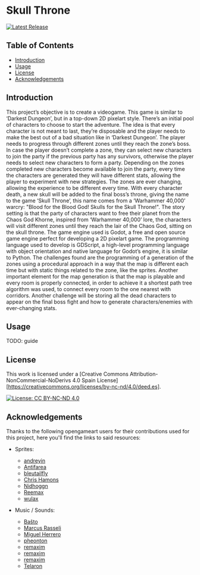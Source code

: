 # Skull Throne
[![Latest Release](https://img.shields.io/github/v/release/vperezvil/skull-throne)](https://github.com/vperezvil/skull-throne/releases/latest)
## Table of Contents
- [Introduction](#introduction)
- [Usage](#usage)
- [License](#license)
- [Acknowledgements](#acknowledgements)
	
## Introduction

This project’s objective is to create a videogame. This game is similar to ‘Darkest Dungeon’, but in a top-down 2D pixelart style. There’s an initial pool of characters to choose to start the adventure. The idea is that every character is not meant to last, they’re disposable and the player needs to make the best out of a bad situation like in ‘Darkest Dungeon’. The player needs to progress through different zones until they reach the zone’s boss. In case the player doesn’t complete a zone, they can select new characters to join the party if the previous party has any survivors, otherwise the player needs to select new characters to form a party. Depending on the zones completed new characters become available to join the party, every time the characters are generated they will have different stats, allowing the player to experiment with new strategies. The zones are ever changing, allowing the experience to be different every time.
With every character death, a new skull will be added to the final boss’s throne, giving the name to the game ‘Skull Throne’, this name comes from a ‘Warhammer 40,000’ warcry: "Blood for the Blood God! Skulls for the Skull Throne!".
The story setting is that the party of characters want to free their planet from the Chaos God Khorne, inspired from ‘Warhammer 40,000’ lore, the characters will visit different zones until they reach the lair of the Chaos God, sitting on the skull throne.
The game engine used is Godot, a free and open source game engine perfect for developing a 2D pixelart game. The programming language used to develop is GDScript, a high-level programming language with object orientation and native language for Godot’s engine, it is similar to Python. The challenges found are the programming of a generation of the zones using a procedural approach in a way that the map is different each time but with static things related to the zone, like the sprites. Another important element for the map generation is that the map is playable and every room is properly connected, in order to achieve it a shortest path tree algorithm was used, to connect every room to the one nearest with corridors. Another challenge will be storing all the dead characters to appear on the final boss fight and how to generate characters/enemies with ever-changing stats.

## Usage

TODO: guide

## License

This work is licensed under a [Creative Commons Attribution-NonCommercial-NoDerivs 4.0 Spain License][https://creativecommons.org/licenses/by-nc-nd/4.0/deed.es].

[![License: CC BY-NC-ND 4.0](https://licensebuttons.net/l/by-nc-nd/4.0/88x31.png)](https://creativecommons.org/licenses/by-nc-nd/4.0/deed)

## Acknowledgements

Thanks to the following opengameart users for their contributions used for this project, here you'll find the links to said resources:
	
- Sprites:
	- [andreyin](https://opengameart.org/content/hand-cursor)
	- [Antifarea](https://opengameart.org/content/antifareas-rpg-sprite-set-1-enlarged-w-transparent-background)
	- [bleutailfly](https://opengameart.org/content/wizards )
	- [Chris Hamons](http://opengameart.org/content/dungeon-crawl-32x32-tiles)
	- [Nidhoggn](https://opengameart.org/content/backgrounds-3)
	- [Reemax](https://opengameart.org/content/lpc-rat-cat-and-dog)
	- [wulax](https://opengameart.org/content/lpc-medieval-fantasy-character-sprites)

- Music / Sounds:
	- [Baŝto](https://opengameart.org/content/nes-sounds)
	- [Marcus Rasseli](https://opengameart.org/content/the-battle)
	- [Miguel Herrero](https://opengameart.org/content/medieval)
	- [pheonton](https://opengameart.org/content/maintheme)
	- [remaxim](https://opengameart.org/content/win-music-1)
	- [remaxim](https://opengameart.org/content/win-music-2)
	- [remaxim](https://opengameart.org/content/boss-theme) 
	- [Telaron](https://opengameart.org/content/the-roads-end)

